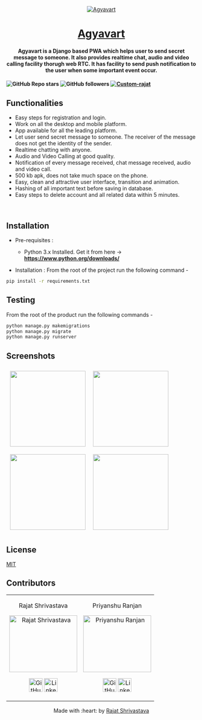 <p align="center">
<a href="https://rajathandsom.pythonanywhere.com/">
	<img src="https://i.ibb.co/nsmqJDZ/Agyavart.png" alt="Agyavart" border="0">
</a>
<h1 align="center"><a href="https://rajathandsom.pythonanywhere.com/"> Agyavart </a></h2>
	<h4 align="center"> Agyavart is a Django based PWA which helps user to send secret message to someone. It also provides realtime chat, audio and video calling facility thorugh web RTC. It has facility to send push notification to the user when some important event occur. <h4>
</p>


![GitHub Repo stars](https://img.shields.io/github/stars/rajat-0206/Agyavart?style=for-the-badge)
![GitHub followers](https://img.shields.io/github/followers/rajat-0206?label=Follow&style=for-the-badge)
<a href="https://rajathandsom.pythonanywhere.com/static/images/Agyavart.apk">![Custom-rajat](https://img.shields.io/badge/Download-APK-blue?style=for-the-badge)</a>

## Functionalities
 - Easy steps for registration and login.
 - Work on all the desktop and mobile platform.
 - App available for all the leading platform.
 - Let user send secret message to someone. The receiver of the message does not get the identity of the sender.
 - Realtime chatting with anyone.
 - Audio and Video Calling at good quality.
 - Notification of every message received, chat message received, audio and video call.
 - 500 kb apk, does not take much space on the phone.
 - Easy, clean and attractive user interface, transition and animation.
 - Hashing of all important text before saving in database.
 - Easy steps to delete account and all related data within 5 minutes.

<br>


## Installation

* Pre-requisites :
	-  Python 3.x Installed. Get it from here -> **https://www.python.org/downloads/**

* Installation :
From the root of the project run the following command - 
```bash
pip install -r requirements.txt
```

## Testing
From the root of the product run the following commands -

```bash
python manage.py makemigrations
python manage.py migrate
python manage.py runserver
```

## Screenshots

[<img src="https://i.ibb.co/CWSp04D/Screenshot-2020-11-26-15-37-19-554-com-android-chrome.jpg" align="left"
width="200"
    hspace="10" vspace="10">](https://i.ibb.co/CWSp04D/Screenshot-2020-11-26-15-37-19-554-com-android-chrome.jpg)
    

[<img src="https://i.ibb.co/rmbGDvr/Screenshot-2020-11-26-15-41-06-102-com-android-chrome.jpg" align="left"
width="200"
    hspace="10" vspace="10">](https://i.ibb.co/rmbGDvr/Screenshot-2020-11-26-15-41-06-102-com-android-chrome.jpg)
    

[<img src="https://i.ibb.co/qR5nhhc/Screenshot-2020-11-26-15-40-19-005-com-android-chrome.jpg" align="left" width="200"
    hspace="10" vspace="10">](https://i.ibb.co/qR5nhhc/Screenshot-2020-11-26-15-40-19-005-com-android-chrome.jpg)

[<img src="https://i.ibb.co/jLFjNkF/Screenshot-2020-11-26-15-38-15-874-com-android-chrome.jpg" align="center"
width="200"
    hspace="10" vspace="10">](https://i.ibb.co/jLFjNkF/Screenshot-2020-11-26-15-38-15-874-com-android-chrome.jpg)

## License
<a href="https://choosealicense.com/licenses/mit/">MIT</a>

## Contributors

<table>
<tr align="center">


<td>

Rajat Shrivastava

<p align="center">
<img src = "https://avatars3.githubusercontent.com/u/51124175?s=460&u=886dacbae38ee794e54deab165ab9bcfeecbeb13&v=4" width="180" height="150" alt="Rajat Shrivastava">
</p>
<p align="center">
<a href = "https://github.com/rajat-0206"><img src = "http://www.iconninja.com/files/241/825/211/round-collaboration-social-github-code-circle-network-icon.svg" width="36" height = "36" alt="GitHub"/></a>
<a href = "https://www.linkedin.com/in/rajat0206">
<img src = "http://www.iconninja.com/files/863/607/751/network-linkedin-social-connection-circular-circle-media-icon.svg" width="36" height="36" alt="LinkedIn"/>
</a>
</p>
</td>

<td>

Priyanshu Ranjan

<p align="center">
<img src = "https://media-exp1.licdn.com/dms/image/C5103AQHJwPXzVLi6zA/profile-displayphoto-shrink_800_800/0?e=1611792000&v=beta&t=52r32EbqK3hmJFE-5KBCD_evRy1hun6GTk-rGTIYJEQ" width="180" height="150" alt="Priyanshu Ranjan">
</p>
<p align="center">
<a href = "https://github.com/ranjanistic"><img src = "http://www.iconninja.com/files/241/825/211/round-collaboration-social-github-code-circle-network-icon.svg" width="36" height = "36" alt="GitHub"/></a>
<a href = "https://www.linkedin.com/in/ranjanistic">
<img src = "http://www.iconninja.com/files/863/607/751/network-linkedin-social-connection-circular-circle-media-icon.svg" width="36" height="36" alt="LinkedIn"/>
</a>
</p>
</td>

</tr>
</table>

<p align="center">
	Made with :heart: by <a href="https://itsrajat.xyz">Rajat Shrivastava</a>
</p>

